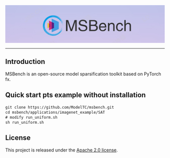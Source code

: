 <div align="center">
  <img src="resources/logo.png" width="600"/>

</div>

------------

## Introduction

MSBench is an open-source model sparsification toolkit based on PyTorch fx.


## Quick start pts example without installation

```
git clone https://github.com/ModelTC/msbench.git
cd msbench/applications/imagenet_example/SAT
# modify run_uniform.sh
sh run_uniform.sh
```


## License

This project is released under the [Apache 2.0 license](LICENSE).